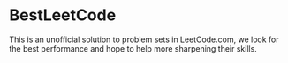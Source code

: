 # BestLeetCode
This is an unofficial solution to problem sets in LeetCode.com, we look for the best performance and hope to help more sharpening their skills.
